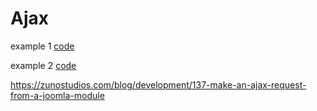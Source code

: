 # Ajax

example 1 [code](http://www.codingace.com/how-to-use-ajax-in-a-joomla-component)

example 2 [code](https://github.com/Joomla-Ajax-Interface/Hello-Ajax-World-Module)

https://zunostudios.com/blog/development/137-make-an-ajax-request-from-a-joomla-module
